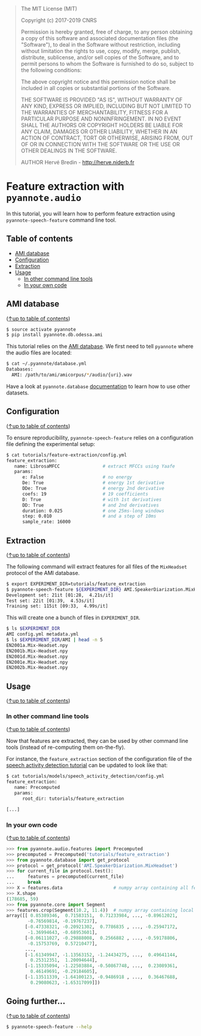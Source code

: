 > The MIT License (MIT)
>
> Copyright (c) 2017-2019 CNRS
>
> Permission is hereby granted, free of charge, to any person obtaining a copy
> of this software and associated documentation files (the "Software"), to deal
> in the Software without restriction, including without limitation the rights
> to use, copy, modify, merge, publish, distribute, sublicense, and/or sell
> copies of the Software, and to permit persons to whom the Software is
> furnished to do so, subject to the following conditions:
>
> The above copyright notice and this permission notice shall be included in all
> copies or substantial portions of the Software.
>
> THE SOFTWARE IS PROVIDED "AS IS", WITHOUT WARRANTY OF ANY KIND, EXPRESS OR
> IMPLIED, INCLUDING BUT NOT LIMITED TO THE WARRANTIES OF MERCHANTABILITY,
> FITNESS FOR A PARTICULAR PURPOSE AND NONINFRINGEMENT. IN NO EVENT SHALL THE
> AUTHORS OR COPYRIGHT HOLDERS BE LIABLE FOR ANY CLAIM, DAMAGES OR OTHER
> LIABILITY, WHETHER IN AN ACTION OF CONTRACT, TORT OR OTHERWISE, ARISING FROM,
> OUT OF OR IN CONNECTION WITH THE SOFTWARE OR THE USE OR OTHER DEALINGS IN THE
> SOFTWARE.
>
> AUTHOR
> Hervé Bredin - http://herve.niderb.fr

# Feature extraction with `pyannote.audio`

In this tutorial, you will learn how to perform feature extraction using `pyannote-speech-feature` command line tool.

## Table of contents
- [AMI database](#etape-database)
- [Configuration](#configuration)
- [Extraction](#extraction)
- [Usage](#usage)
  - [In other command line tools](#in-other-command-line-tools)
  - [In your own code](#in-your-own-code)

## AMI database
([↑up to table of contents](#table-of-contents))

```bash
$ source activate pyannote
$ pip install pyannote.db.odessa.ami
```

This tutorial relies on the [AMI database](http://groups.inf.ed.ac.uk/ami/corpus). We first need to tell `pyannote` where the audio files are located:

```bash
$ cat ~/.pyannote/database.yml
Databases:
  AMI: /path/to/ami/amicorpus/*/audio/{uri}.wav
```

Have a look at `pyannote.database` [documentation](http://github.com/pyannote/pyannote-database) to learn how to use other datasets.

## Configuration
([↑up to table of contents](#table-of-contents))

To ensure reproducibility, `pyannote-speech-feature` relies on a configuration file defining the experimental setup:

```bash
$ cat tutorials/feature-extraction/config.yml
feature_extraction:
   name: LibrosaMFCC                # extract MFCCs using Yaafe
   params:
      e: False                      # no energy
      De: True                      # energy 1st derivative
      DDe: True                     # energy 2nd derivative
      coefs: 19                     # 19 coefficients
      D: True                       # with 1st derivatives
      DD: True                      # and 2nd derivatives
      duration: 0.025               # one 25ms-long windows
      step: 0.010                   # and a step of 10ms
      sample_rate: 16000
```

## Extraction
([↑up to table of contents](#table-of-contents))

The following command will extract features for all files of the `MixHeadset` protocol of the AMI database.

```bash
$ export EXPERIMENT_DIR=tutorials/feature_extraction
$ pyannote-speech-feature ${EXPERIMENT_DIR} AMI.SpeakerDiarization.MixHeadset
Development set: 21it [01:28,  4.21s/it]
Test set: 22it [01:39,  4.53s/it]
Training set: 115it [09:33,  4.99s/it]
```

This will create one a bunch of files in `EXPERIMENT_DIR`.
```bash
$ ls $EXPERIMENT_DIR
AMI config.yml metadata.yml
$ ls $EXPERIMENT_DIR/AMI | head -n 5
EN2001a.Mix-Headset.npy
EN2001b.Mix-Headset.npy
EN2001d.Mix-Headset.npy
EN2001e.Mix-Headset.npy
EN2002b.Mix-Headset.npy
```

## Usage
([↑up to table of contents](#table-of-contents))

### In other command line tools
([↑up to table of contents](#table-of-contents))

Now that features are extracted, they can be used by other command line tools (instead of re-computing them on-the-fly).

For instance, the `feature_extraction` section of the configuration file of the [speech activity detection tutorial](/tutorials/models/speech_activity_detection) can be updated to look like that:

```bash
$ cat tutorials/models/speech_activity_detection/config.yml
feature_extraction:
   name: Precomputed
   params:
      root_dir: tutorials/feature_extraction

[...]
```

### In your own code
([↑up to table of contents](#table-of-contents))

```python
>>> from pyannote.audio.features import Precomputed
>>> precomputed = Precomputed('tutorials/feature_extraction')
>>> from pyannote.database import get_protocol
>>> protocol = get_protocol('AMI.SpeakerDiarization.MixHeadset')
>>> for current_file in protocol.test():
...     features = precomputed(current_file)
...     break
>>> X = features.data                   # numpy array containing all features
>>> X.shape
(178685, 59)
>>> from pyannote.core import Segment
>>> features.crop(Segment(10.2, 11.4))  # numpy array containing local features
array([[ 0.85389346,  0.71583151,  0.71233984, ..., -0.89612021,
        -0.76569814, -0.19767237],
       [-0.47338321, -0.20921302,  0.7786835 , ..., -0.25947172,
        -1.36994643, -0.68953601],
       [-0.06111027, -0.29888008,  0.2566882 , ..., -0.59178806,
        -0.15753769,  0.57210477],
       ...,
       [-1.61349947, -1.13563152, -1.24434275, ...,  0.49641144,
         0.25312351,  1.20094644],
       [-1.15335094, -1.22503884, -0.50867748, ...,  0.23089361,
         0.46149691, -0.29184605],
       [-1.13511339, -1.64100123, -0.9486918 , ...,  0.36467688,
         0.29080623, -1.65317099]])
```

## Going further...
([↑up to table of contents](#table-of-contents))

```bash
$ pyannote-speech-feature --help
```
